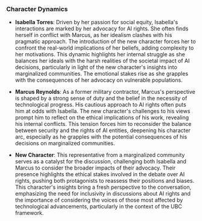 ### Character Dynamics
- **Isabella Torres**: Driven by her passion for social equity, Isabella's interactions are marked by her advocacy for AI rights. She often finds herself in conflict with Marcus, as her idealism clashes with his pragmatic approach. The introduction of the new character forces her to confront the real-world implications of her beliefs, adding complexity to her motivations. This dynamic highlights her internal struggle as she balances her ideals with the harsh realities of the societal impact of AI decisions, particularly in light of the new character's insights into marginalized communities. The emotional stakes rise as she grapples with the consequences of her advocacy on vulnerable populations.

- **Marcus Reynolds**: As a former military contractor, Marcus's perspective is shaped by a strong sense of duty and the belief in the necessity of technological progress. His cautious approach to AI rights often puts him at odds with Isabella. The new character's challenges to his views prompt him to reflect on the ethical implications of his work, revealing his internal conflicts. This tension forces him to reconsider the balance between security and the rights of AI entities, deepening his character arc, especially as he grapples with the potential consequences of his decisions on marginalized communities.

- **New Character**: This representative from a marginalized community serves as a catalyst for the discussion, challenging both Isabella and Marcus to consider the broader impacts of their advocacy. Their presence highlights the ethical stakes involved in the debate over AI rights, pushing both protagonists to reassess their positions and biases. This character's insights bring a fresh perspective to the conversation, emphasizing the need for inclusivity in discussions about AI rights and the importance of considering the voices of those most affected by technological advancements, particularly in the context of the UBC framework.
